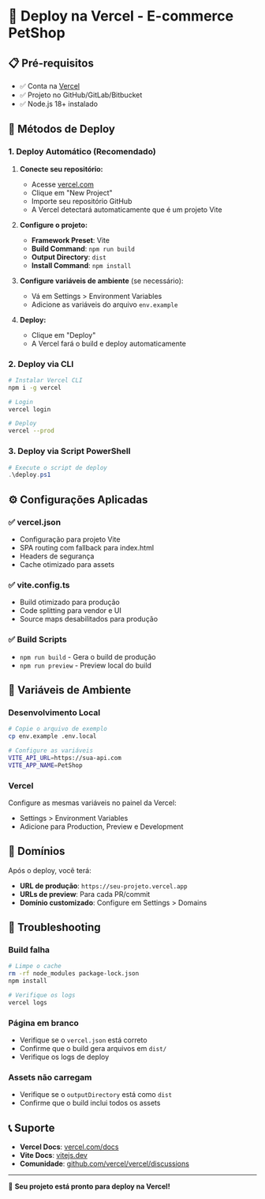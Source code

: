 # 🚀 Deploy na Vercel - E-commerce PetShop

## 📋 Pré-requisitos

- ✅ Conta na [Vercel](https://vercel.com)
- ✅ Projeto no GitHub/GitLab/Bitbucket
- ✅ Node.js 18+ instalado

## 🎯 Métodos de Deploy

### 1. Deploy Automático (Recomendado)

1. **Conecte seu repositório:**
   - Acesse [vercel.com](https://vercel.com)
   - Clique em "New Project"
   - Importe seu repositório GitHub
   - A Vercel detectará automaticamente que é um projeto Vite

2. **Configure o projeto:**
   - **Framework Preset**: Vite
   - **Build Command**: `npm run build`
   - **Output Directory**: `dist`
   - **Install Command**: `npm install`

3. **Configure variáveis de ambiente** (se necessário):
   - Vá em Settings > Environment Variables
   - Adicione as variáveis do arquivo `env.example`

4. **Deploy:**
   - Clique em "Deploy"
   - A Vercel fará o build e deploy automaticamente

### 2. Deploy via CLI

```bash
# Instalar Vercel CLI
npm i -g vercel

# Login
vercel login

# Deploy
vercel --prod
```

### 3. Deploy via Script PowerShell

```powershell
# Execute o script de deploy
.\deploy.ps1
```

## ⚙️ Configurações Aplicadas

### ✅ vercel.json
- Configuração para projeto Vite
- SPA routing com fallback para index.html
- Headers de segurança
- Cache otimizado para assets

### ✅ vite.config.ts
- Build otimizado para produção
- Code splitting para vendor e UI
- Source maps desabilitados para produção

### ✅ Build Scripts
- `npm run build` - Gera o build de produção
- `npm run preview` - Preview local do build

## 🔧 Variáveis de Ambiente

### Desenvolvimento Local
```bash
# Copie o arquivo de exemplo
cp env.example .env.local

# Configure as variáveis
VITE_API_URL=https://sua-api.com
VITE_APP_NAME=PetShop
```

### Vercel
Configure as mesmas variáveis no painel da Vercel:
- Settings > Environment Variables
- Adicione para Production, Preview e Development

## 📱 Domínios

Após o deploy, você terá:
- **URL de produção**: `https://seu-projeto.vercel.app`
- **URLs de preview**: Para cada PR/commit
- **Domínio customizado**: Configure em Settings > Domains

## 🚨 Troubleshooting

### Build falha
```bash
# Limpe o cache
rm -rf node_modules package-lock.json
npm install

# Verifique os logs
vercel logs
```

### Página em branco
- Verifique se o `vercel.json` está correto
- Confirme que o build gera arquivos em `dist/`
- Verifique os logs de deploy

### Assets não carregam
- Verifique se o `outputDirectory` está como `dist`
- Confirme que o build inclui todos os assets

## 📞 Suporte

- **Vercel Docs**: [vercel.com/docs](https://vercel.com/docs)
- **Vite Docs**: [vitejs.dev](https://vitejs.dev)
- **Comunidade**: [github.com/vercel/vercel/discussions](https://github.com/vercel/vercel/discussions)

---

🎉 **Seu projeto está pronto para deploy na Vercel!**

